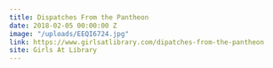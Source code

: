 ```yaml
---
title: Dispatches From the Pantheon
date: 2018-02-05 00:00:00 Z
image: "/uploads/EEQI6724.jpg"
link: https://www.girlsatlibrary.com/dipatches-from-the-pantheon
site: Girls At Library
---
```


